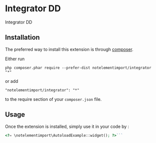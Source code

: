 Integrator DD
=============
Integrator DD

Installation
------------

The preferred way to install this extension is through [composer](http://getcomposer.org/download/).

Either run

```
php composer.phar require --prefer-dist notelementimport/integrator "*"
```

or add

```
"notelementimport/integrator": "*"
```

to the require section of your `composer.json` file.


Usage
-----

Once the extension is installed, simply use it in your code by  :

```php
<?= \notelementimport\AutoloadExample::widget(); ?>```